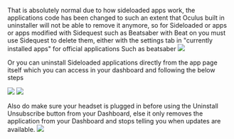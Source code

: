 That is absolutely normal due to how sideloaded apps work, the applications code has been changed to such an extent that Oculus built in uninstaller will not be able to remove it anymore, so for Sideloaded or apps or apps modified with Sidequest such as Beatsaber with Beat on you must use Sidequest to delete them, either with the settings tab in "currently installed apps" for official applications Such as beatsaber
![](https://cdn.discordapp.com/attachments/608376262347587595/608446098796838916/Screenshot_1084.png)


Or you can uninstall Sideloaded applications directly from the app page itself which you can access in your dashboard and following the below steps 

![](https://cdn.discordapp.com/attachments/608376262347587595/60845036.5452582952/Open_subscriped_app.png)
![](https://cdn.discordapp.com/attachments/608376262347587595/608450707464388620/Unsub_and_uninstall.png)

Also do make sure your headset is plugged in before using the Uninstall Unsubscribe button from your Dashboard, else it only removes the application from your Dashboard and stops telling you when updates are available.
![](https://cdn.discordapp.com/attachments/608376262347587595/608380056754061376/Screenshot_1064.png)